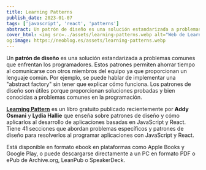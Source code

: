 ```yaml
---
title: Learning Patterns
publish_date: 2023-01-07
tags: ['javascript', 'react', 'patterns']
abstract: Un patrón de diseño es una solución estandarizada a problemas comunes que enfrentan los programadores. Estos patrones permiten ahorrar tiempo al comunicarse con otros miembros del equipo ya que proporcionan un lenguaje común.
cover_html: <img src=../assets/learning-patterns.webp alt="Web de Learning Patterns" />
og:image: https://neoblog.es/assets/learning-patterns.webp
---
```


Un **patrón de diseño** es una solución estandarizada a problemas comunes que
enfrentan los programadores. Estos patrones permiten ahorrar tiempo al
comunicarse con otros miembros del equipo ya que proporcionan un lenguaje común.
Por ejemplo, se puede hablar de implementar una "abstract factory" sin tener que
explicar cómo funciona. Los patrones de diseño son útiles porque proporcionan
soluciones probadas y bien conocidas a problemas comunes en la programación.

**[Learning Pattern](https://www.patterns.dev/)** es un libro gratuito publicado
recientemente por **Addy Osmani** y **Lydia Hallie** que enseña sobre patrones
de diseño y cómo aplicarlos al desarrollo de aplicaciones basadas en JavaScript
y React. Tiene 41 secciones que abordan problemas específicos y patrones de
diseño para resolverlos al programar aplicaciones con JavaScript y React.

Está disponible en formato ebook en plataformas como Apple Books y Google Play,
o puede descargarse directamente a un PC en formato PDF o ePub de Archive.org,
LeanPub o SpeakerDeck.
